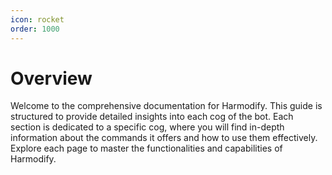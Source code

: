 ```yaml
---
icon: rocket
order: 1000
---
```


# Overview

Welcome to the comprehensive documentation for Harmodify. This guide is structured to provide detailed insights into each cog of the bot. Each section is dedicated to a specific cog, where you will find in-depth information about the commands it offers and how to use them effectively. Explore each page to master the functionalities and capabilities of Harmodify.